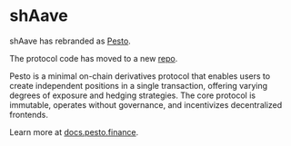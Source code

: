 # shAave

shAave has rebranded as [Pesto](https://pesto.finance).

The protocol code has moved to a new [repo](https://github.com/chainrule-labs/pesto-contracts).

Pesto is a minimal on-chain derivatives protocol that enables users to create independent positions in a single transaction, offering varying degrees of exposure and hedging strategies. The core protocol is immutable, operates without governance, and incentivizes decentralized frontends.

Learn more at [docs.pesto.finance](https://docs.pesto.finance).
